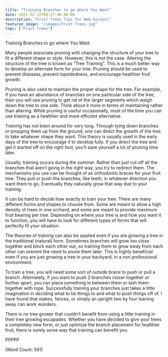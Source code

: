 ```yaml
---
title: "Training Branches to go where You Want"
date: 2025-02-12T08:17:40-08:00
description: "Fruit Trees Tips for Web Success"
featured_image: "/images/Fruit Trees.jpg"
tags: ["Fruit Trees"]
---
```


Training Branches to go where You Want

Many people associate pruning with changing the structure of your tree to fit a different shape or style. However, this is not the case. Altering the structure of the tree is known as “Tree Training”. This is a much better way to develop an alternate form for your tree. Pruning should be used to prevent diseases, prevent lopsidedness, and encourage healthier fruit growth.

Pruning is also used to maintain the proper shape for the tree. For example, if you have an abundance of branches on one particular side of the tree, then you will use pruning to get rid of the larger segments which weigh down the tree to one side. Think about it more in terms of maintaining rather than altering. While pruning is useful occasionally, most of the time you can use training as a healthier and more efficient alternative.

Training has not been around for very long. Through tying down branches or propping them up from the ground, one can direct the growth of the tree to take whatever shape they want. This theory is usually used in the early days of the tree to encourage it to develop fully. If you direct the tree and get it started off on the right foot, you’ll save yourself a lot of pruning time later.

Usually, training occurs during the summer. Rather than just cut off all the branches that aren’t going in the right way, you try to redirect them. The mechanisms you use can be thought of as orthodontic braces for your fruit tree. They pull or push the branches, like teeth, in whatever direction you want them to go. Eventually they naturally grow that way due to your training.

It can be hard to decide how exactly to train your tree. There are many different forms and shapes to choose from. Some are meant to allow a high density of trees in one orchard, and some are meant to provide maximum fruit bearing per tree. Depending on where your tree is and how you want it to function, you will have to look for different types of forms that will perfectly fit your situation.

The theories of training can also be applied even if you are growing a tree in the traditional (natural) form. Sometimes branches will grow too close together and block each other out, so training them to grow away from each other can prevent the need to prune them later. This is highly beneficial even if you are just growing a tree in your backyard, in a non professional environment.

To train a tree, you will need some sort of outside brace to push or pull a branch. Alternately, if you want to push 2 branches closer together or further apart, you can place something in between them or lash them together with rope. Successfully training your branches just takes a little imagination in deciding what to tie things to and what to push things off of. I have found that stakes, fences, or simply an upright two by four leaning away can work wonders.

There is no tree grower that couldn’t benefit from using a little training in their tree growing escapades. Whether you have decided to give your trees a completely new form, or just optimize the branch placement for healthier fruit, there is surely some way that training can benefit you.

PPPPP

(Word Count: 561)
